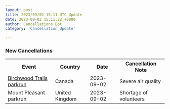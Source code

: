 ```yaml
---
layout: post
title: 2023/09/02 15:11 UTC Update
date: 2023-09-02 15:11:22 +0000
author: Cancellations Bot
category: 'Cancellation Update'

---
```


<h3>New Cancellations</h3>
<div class='hscrollable'>
<table style='width: 100%'>
    <tr>
        <th>Event</th>
        <th>Country</th>
        <th>Date</th>
        <th>Cancellation Note</th>
    </tr>
    <tr>
        <td><a href="https://www.parkrun.ca/birchwoodtrails">Birchwood Trails parkrun</a></td>
        <td>Canada</td>
        <td>2023-09-02</td>
        <td>Severe air quality</td>
    </tr>
    <tr>
        <td>Mount Pleasant parkrun</td>
        <td>United Kingdom</td>
        <td>2023-09-02</td>
        <td>Shortage of volunteers</td>
    </tr>
</table>
</div>
